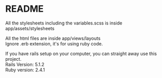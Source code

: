# README

All the stylesheets including the variables.scss is inside app/assets/stylesheets  

All the html files are inside app/views/layouts   
Ignore .erb extension, it's for using ruby code.  

If you have rails setup on your computer, you can straight away use this project.   
Rails Version: 5.1.2  
Ruby version: 2.4.1  